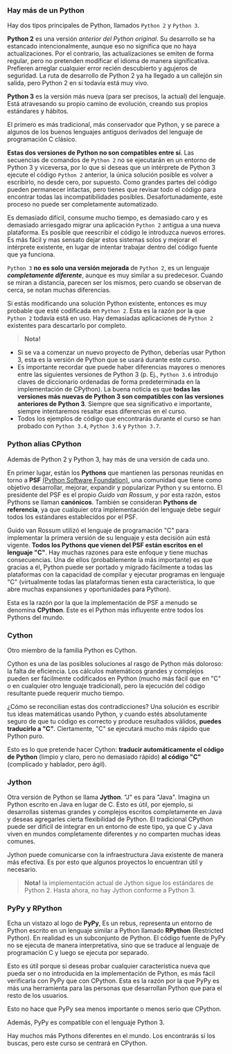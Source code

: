 ### Hay más de un Python
Hay dos tipos principales de Python, llamados `Python 2` y `Python 3`.

**Python 2** es una versión _anterior del Python original_. Su desarrollo se ha estancado intencionalmente, aunque eso no significa que no haya actualizaciones. Por el contrario, las actualizaciones se emiten de forma regular, pero no pretenden modificar el idioma de manera significativa. Prefieren arreglar cualquier error recién descubierto y agujeros de seguridad. La ruta de desarrollo de Python 2 ya ha llegado a un callejón sin salida, pero Python 2 en sí todavía está muy vivo.

**Python 3** es la versión más nueva (para ser precisos, la actual) del lenguaje. Está atravesando su propio camino de evolución, creando sus propios estándares y hábitos.

El primero es más tradicional, más conservador que Python, y se parece a algunos de los buenos lenguajes antiguos derivados del lenguaje de programación C clásico.

**Estas dos versiones de Python no son compatibles entre sí**. Las secuencias de comandos de `Python 2` no se ejecutarán en un entorno de Python 3 y viceversa, por lo que si deseas que un intérprete de Python 3 ejecute el código `Python 2` anterior, la única solución posible es volver a escribirlo, no desde cero, por supuesto. Como grandes partes del código pueden permanecer intactas, pero tienes que revisar todo el código para encontrar todas las incompatibilidades posibles. Desafortunadamente, este proceso no puede ser completamente automatizado.

Es demasiado difícil, consume mucho tiempo, es demasiado caro y es demasiado arriesgado migrar una aplicación `Python 2` antigua a una nueva plataforma. Es posible que reescribir el código le introduzca nuevos errores. Es más fácil y mas sensato dejar estos sistemas solos y mejorar el intérprete existente, en lugar de intentar trabajar dentro del código fuente que ya funciona.

`Python 3` **no es solo una versión mejorada** de `Python 2`, es un lenguaje **_completamente diferente_**, aunque es muy similar a su predecesor. Cuando se miran a distancia, parecen ser los mismos, pero cuando se observan de cerca, se notan muchas diferencias.

Si estás modificando una solución Python existente, entonces es muy probable que esté codificada en `Python 2`. Esta es la razón por la que `Python 2` todavía está en uso. Hay demasiadas aplicaciones de `Python 2` existentes para descartarlo por completo.

> **Nota!**
- Si se va a comenzar un nuevo proyecto de Python, deberías usar Python 3, esta es la versión de Python que se usará durante este curso.
- Es importante recordar que puede haber diferencias mayores o menores entre las siguientes versiones de Python 3 (p. Ej., `Python 3.6` introdujo claves de diccionario ordenadas de forma predeterminada en la implementación de CPython). La buena noticia es que **todas las versiones más nuevas de Python 3 son compatibles con las versiones anteriores de Python 3**. Siempre que sea significativo e importante, siempre intentaremos resaltar esas diferencias en el curso.
- Todos los ejemplos de código que encontrarás durante el curso se han probado con `Python 3.4`, `Python 3.6` y `Python 3.7`.

### Python alias CPython
Además de Python 2 y Python 3, hay más de una versión de cada uno.

En primer lugar, están los **Pythons** que mantienen las personas reunidas en torno a **PSF** [(Python Software Foundation)](https://www.python.org/psf-landing/), una comunidad que tiene como objetivo desarrollar, mejorar, expandir y popularizar Python y su entorno. El presidente del PSF es el propio _Guido van Rossum_, y por esta razón, estos Pythons se llaman **canónicos**. También se consideran **Pythons de referencia**, ya que cualquier otra implementación del lenguaje debe seguir todos los estándares establecidos por el PSF.

Guido van Rossum utilizó el lenguaje de programación "C" para implementar la primera versión de su lenguaje y esta decisión aún está vigente. **Todos los Pythons que vienen del PSF están escritos en el lenguaje "C"**. Hay muchas razones para este enfoque y tiene muchas consecuencias. Una de ellos (probablemente la más importante) es que gracias a él, Python puede ser portado y migrado fácilmente a todas las plataformas con la capacidad de compilar y ejecutar programas en lenguaje "C" (virtualmente todas las plataformas tienen esta característica, lo que abre muchas expansiones y oportunidades para Python).

Esta es la razón por la que la implementación de PSF a menudo se denomina **CPython**. Este es el Python más influyente entre todos los Pythons del mundo.

### Cython
Otro miembro de la familia Python es Cython.

Cython es una de las posibles soluciones al rasgo de Python más doloroso: la falta de eficiencia. Los cálculos matemáticos grandes y complejos pueden ser fácilmente codificados en Python (mucho más fácil que en "C" o en cualquier otro lenguaje tradicional), pero la ejecución del código resultante puede requerir mucho tiempo.

¿Cómo se reconcilian estas dos contradicciones? Una solución es escribir tus ideas matemáticas usando Python, y cuando estés absolutamente seguro de que tu código es correcto y produce resultados válidos, **puedes traducirlo a "C"**. Ciertamente, "C" se ejecutará mucho más rápido que Python puro.

Esto es lo que pretende hacer Cython: **traducir automáticamente el código de Python** (limpio y claro, pero no demasiado rápido) **al código "C"** (complicado y hablador, pero ágil).

### Jython
Otra versión de Python se llama **Jython**. "J" es para "Java". Imagina un Python escrito en Java en lugar de C. Esto es útil, por ejemplo, si desarrollas sistemas grandes y complejos escritos completamente en Java y deseas agregarles cierta flexibilidad de Python. El tradicional CPython puede ser difícil de integrar en un entorno de este tipo, ya que C y Java viven en mundos completamente diferentes y no comparten muchas ideas comunes.

Jython puede comunicarse con la infraestructura Java existente de manera más efectiva. Es por esto que algunos proyectos lo encuentran útil y necesario.

> **Nota!** la implementación actual de Jython sigue los estándares de Python 2. Hasta ahora, no hay Jython conforme a Python 3.

### PyPy y RPython
Echa un vistazo al logo de **PyPy**, Es un rebus, representa un entorno de Python escrito en un lenguaje similar a Python llamado **RPython** (Restricted Python). En realidad es un subconjunto de Python. El código fuente de PyPy no se ejecuta de manera interpretativa, sino que se traduce al lenguaje de programación C y luego se ejecuta por separado.

Esto es útil porque si deseas probar cualquier característica nueva que pueda ser o no introducida en la implementación de Python, es más fácil verificarla con PyPy que con CPython. Esta es la razón por la que PyPy es más una herramienta para las personas que desarrollan Python que para el resto de los usuarios.

Esto no hace que PyPy sea menos importante o menos serio que CPython.

Además, PyPy es compatible con el lenguaje Python 3.

Hay muchos más Pythons diferentes en el mundo. Los encontrarás sí los buscas, pero este curso se centrará en CPython.
